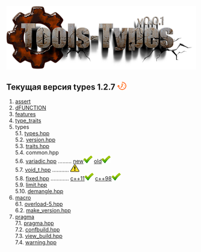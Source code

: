 ﻿[![logo](logo.png)](../README.md "for users")  

[P]: icons/progress.png
[V]: icons/success.png
[X]: icons/failed.png
[D]: icons/danger.png
[E]: icons/empty.png
[N]: icons/na.png

[M]: #main "проект tools-types"  
[MINGW]:  #mingw-new.md "поддержка компиляторов mingw"  
[VS-NEW]: #msvc-new.md  "поддержка новых компиляторов msvc"  
[VS-OLD]: #msvc-old.md  "поддержка старых компиляторов msvc"  


Текущая версия types 1.2.7 [![P]][M]  
------
1. [assert][01]  
2. [dFUNCTION][02]  
3. [features][03]  
4. [type_traits][04]  
5. types  
    5.1. [types.hpp][51]  
    5.2. [version.hpp][52]  
    5.3. [traits.hpp][53]  
    5.4. common.hpp  
    5.6. [variadic.hpp][56] ......... [new][56-NEW][![V]][56-NEW]  [old][56-OLD][![V]][56-OLD]  
    5.7. [void_t.hpp][57] ........... [![D]][57]  
    5.8. [fixed.hpp][58] ............ [c++11][58-11][![V]][58-11]  [c++98][58-98][![V]][58-11]  
    5.9. [limit.hpp][59]  
    5.10. [demangle.hpp][510]  
6. [macro][06]  
    6.1. [overload-5.hpp][61]  
    6.2. [make_version.hpp][62]  
7. [pragma][07]  
    7.1. [pragma.hpp][71]  
    7.2. [confbuild.hpp][72]  
    7.3. [view_build.hpp][73]  
    7.4. [warning.hpp][74]  


[01]: cpp/assert.md           "улучшенный assert"  
[02]: cpp/dfunction.md        "макрос dFUNCTION раскрывается в текст, хранящий имя и сигнатуру функции, где он был использован"  
[03]: cpp/features.md         "здесь выявляются возможности компилятора"  
[04]: cpp/type_traits.md      "подключает type_traits"  

[51]: ../include/tools/types/types.hpp    "версия модуля"  
[52]: ../include/tools/types/version.hpp  "версия модуля"  

[53]: cpp/types/traits.md     "самодельный type_traits"  
[54]: cpp/types/common.md     "сборник мета-алгоритмов общего назначения"  

[56]: cpp/types/variadic.md   "решение проблемы провалов в шаблоно-конструкторы"  
[56-OLD]: cpp/types/variadic/variadic-old.md   "решение проблемы провалов в шаблоно-конструкторы"  
[56-NEW]: cpp/types/variadic/variadic-new.md   "решение проблемы провалов в шаблоно-конструкторы"  


[57]: cpp/types/void_t.md     "идиома std::void_t: sfinae-конструкция"  

[58]: cpp/types/fixed.md      "типы фиксированного размера"  
[58-98]: cpp/types/fixed/fixed-cpp98.md  "типы фиксированного размера: для старых компилторов, которые не поддерживают с++11"  
[58-11]: cpp/types/fixed/fixed-cpp11.md  "типы фиксированного размера: для компилторов в с поддержкой с++11"  

[59]: cpp/types/limit.md      "определяет макс/мин значения различных целочисленных типов"  
[510]: cpp/types/demangle.md  "преобразует результат typeid(T).name() в человеко-читабельный вид"  

[06]: cpp/macro.md                  "магия препроцессора"  
[61]: cpp/macro/kit-5.md/#overload  "перегрузка макросов"  
[62]: cpp/macro/make_version.md     "версия продукта"  

[07]: cpp/pragma.md                 "работа с прагмами"  
[71]: cpp/pragma.md/#pragma_        "служебные подавляторы предупреждений для библиотки tools"
[72]: cpp/pragma.md/#confbuild      "определяет дефайны препроцессора, связанные с конфигурацией сборки"
[73]: cpp/pragma.md/#view_build     "печатает в лог компиляции название, версию, и конфигурации цели сборки"
[74]: cpp/pragma.md/#warning        "кросс-платформенный подавлятор предупреждений"




